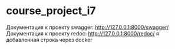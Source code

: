 # course_project_i7

Документация к проекту swagger: http://127.0.0.1:8000/swagger/
Документация к проекту redoc: http://127.0.0.1:8000/redoc/
я добавленная строка через docker
